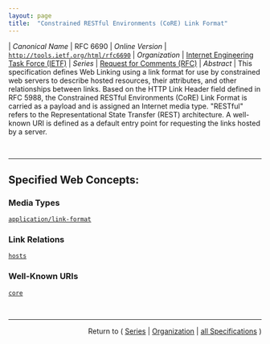 ```yaml
---
layout: page
title:  "Constrained RESTful Environments (CoRE) Link Format"
---
```


| *Canonical Name* | RFC 6690
| *Online Version* | [`http://tools.ietf.org/html/rfc6690`](http://tools.ietf.org/html/rfc6690)
| *Organization* | [Internet Engineering Task Force (IETF)](..  "List of specification series by this organization")
| *Series* | [Request for Comments (RFC)](.  "List of specifications in this series")
| *Abstract* | This specification defines Web Linking using a link format for use by constrained web servers to describe hosted resources, their attributes, and other relationships between links. Based on the HTTP Link Header field defined in RFC 5988, the Constrained RESTful Environments (CoRE) Link Format is carried as a payload and is assigned an Internet media type. "RESTful" refers to the Representational State Transfer (REST) architecture. A well-known URI is defined as a default entry point for requesting the links hosted by a server.

<br/>
<hr/>

## Specified Web Concepts:

### Media Types

[`application/link-format`](/concepts/media-type/application/link-format "The CoRE Link Format extends the HTTP Link Header field specified in RFC 5988.")

### Link Relations

[`hosts`](/concepts/link-relation/hosts "The &#34;hosts&#34; relation type (from the verb &#34;to host&#34;) indicates that the target URI is a resource hosted by the server (i.e., server hosts resource) indicated by the context URI. The target URI MUST be a relative URI of the context URI for this relation type.")

### Well-Known URIs

[`core`](/concepts/well-known-uri/core "Resource discovery in CoRE is accomplished through the use of a well-known resource URI that returns a list of links about resources hosted by that server and other link relations. Well-known resources have a path component that begins with &#34;/.well-known/&#34; as specified in RFC 5785. This specification defines a new well-known resource for CoRE Resource Discovery: &#34;/.well-known/core&#34;.")



<br/>
<hr/>

<p style="text-align: right">Return to ( <a href="./">Series</a> | <a href="../">Organization</a> | <a href="../../">all Specifications</a> )</p>